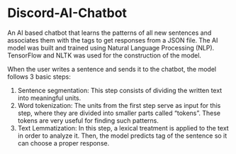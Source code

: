 # Discord-AI-Chatbot

An AI based chatbot that learns the patterns of all new sentences and associates them with the tags to get responses from a JSON file. The AI model was built and trained using Natural Language Processing (NLP). TensorFlow and NLTK was used for the construction of the model. 

</p>
When the user writes a sentence and sends it to the chatbot, the model follows 3 basic steps:
<ol>
<li>Sentence segmentation: This step consists of dividing the written text into meaningful units.</li>
<li>Word tokenization: The units from the first step serve as input for this step, where they are divided into smaller parts called “tokens”. These tokens are very  useful for finding such patterns.</li>
<li>Text Lemmatization: In this step, a lexical treatment is applied to the text in order to analyze it. Then, the model predicts tag of the sentence so it can choose a proper response.</li>
</ol>
</p>

